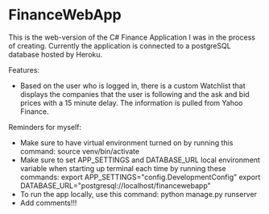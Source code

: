 # FinanceWebApp
This is the web-version of the C# Finance Application I was in the process of creating.
Currently the application is connected to a postgreSQL database hosted by Heroku.

Features:
- Based on the user who is logged in, there is a custom Watchlist that displays the companies that the user
is following and the ask and bid prices with a 15 minute delay. The information is pulled from Yahoo Finance.

Reminders for myself:
- Make sure to have virtual environment turned on by running this command:
      source venv/bin/activate
- Make sure to set APP_SETTINGS and DATABASE_URL local environment variable when starting up terminal each time by running these commands:
      export APP_SETTINGS="config.DevelopmentConfig"
      export DATABASE_URL="postgresql://localhost/financewebapp"
- To run the app locally, use this command:
      python manage.py runserver
- Add comments!!!
